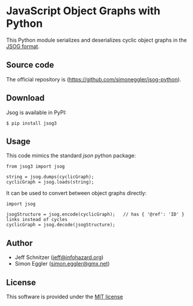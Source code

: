 # JavaScript Object Graphs with Python

This Python module serializes and deserializes cyclic object graphs in the [JSOG format](https://github.com/simoneggler/jsog-python).

## Source code

The official repository is (https://github.com/simoneggler/jsog-python).

## Download

Jsog is available in PyPI:

    $ pip install jsog3

## Usage

This code mimics the standard *json* python package:

    from jsog3 import jsog

	string = jsog.dumps(cyclicGraph);
	cyclicGraph = jsog.loads(string);

It can be used to convert between object graphs directly:

    import jsog

	jsogStructure = jsog.encode(cyclicGraph);	// has { '@ref': 'ID' } links instead of cycles
	cyclicGraph = jsog.decode(jsogStructure);

## Author

* Jeff Schnitzer (jeff@infohazard.org)
* Simon Eggler (simon.eggler@gmx.net)

## License

This software is provided under the [MIT license](http://opensource.org/licenses/MIT)
